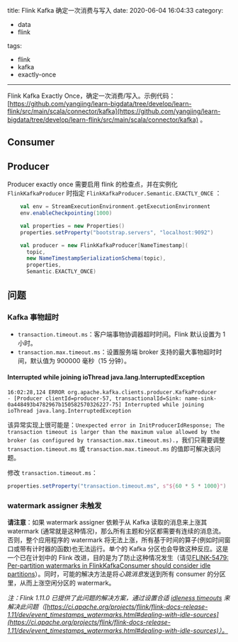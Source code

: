 title: Flink Kafka 确定一次消费与写入
date: 2020-06-04 16:04:33
category:

- data
- flink

tags:

- flink
- kafka
- exactly-once

---

Flink Kafka Exactly Once，确定一次消费/写入。示例代码：[https://github.com/yangjing/learn-bigdata/tree/develop/learn-flink/src/main/scala/connector/kafka](https://github.com/yangjing/learn-bigdata/tree/develop/learn-flink/src/main/scala/connector/kafka) 。

## Consumer

## Producer

Producer exactly once 需要启用 flink 的检查点，并在实例化 `FlinkKafkaProducer` 时指定 `FlinkKafkaProducer.Semantic.EXACTLY_ONCE` ：

```scala
    val env = StreamExecutionEnvironment.getExecutionEnvironment
    env.enableCheckpointing(1000)

    val properties = new Properties()
    properties.setProperty("bootstrap.servers", "localhost:9092")

    val producer = new FlinkKafkaProducer[NameTimestamp](
      topic,
      new NameTimestampSerializationSchema(topic),
      properties,
      Semantic.EXACTLY_ONCE)
```

## 问题

### Kafka 事物超时

- `transaction.timeout.ms`：客户端事物协调器超时时间。Flink 默认设置为 1 小时。
- `transaction.max.timeout.ms`：设置服务端 broker 支持的最大事物超时时间，默认值为 900000 毫秒（15 分钟）。

#### Interrupted while joining ioThread java.lang.InterruptedException

```
16:02:28,124 ERROR org.apache.kafka.clients.producer.KafkaProducer               - [Producer clientId=producer-57, transactionalId=Sink: name-sink-0a448493b4782967b150582570326227-75] Interrupted while joining ioThread java.lang.InterruptedException
```

该异常实现上很可能是：`Unexpected error in InitProducerIdResponse; The transaction timeout is larger than the maximum value allowed by the broker (as configured by transaction.max.timeout.ms).`，我们只需要调整 `transaction.timeout.ms` 或 `transaction.max.timeout.ms` 的值即可解决该问题。

修改 `transaction.timeout.ms`：

```scala
properties.setProperty("transaction.timeout.ms", s"${60 * 5 * 1000}")
```

### watermark assigner 未触发

**请注意**：如果 watermark assigner 依赖于从 Kafka 读取的消息来上涨其 watermark (通常就是这种情况)，那么所有主题和分区都需要有连续的消息流。否则，整个应用程序的 watermark 将无法上涨，所有基于时间的算子(例如时间窗口或带有计时器的函数)也无法运行。单个的 Kafka 分区也会导致这种反应。这是一个已在计划中的 Flink 改进，目的是为了防止这种情况发生（请见[FLINK-5479: Per-partition watermarks in FlinkKafkaConsumer should consider idle partitions](https://issues.apache.org/jira/browse/FLINK-5479)）。同时，可能的解决方法是将*心跳消息*发送到所有 consumer 的分区里，从而上涨空闲分区的 watermark。

_注：Flink 1.11.0 已提供了此问题的解决方案，通过设置合适 [idleness timeouts](https://ci.apache.org/projects/flink/flink-docs-release-1.11/dev/event_timestamps_watermarks.html#dealing-with-idle-sources) 来解决此问题（[https://ci.apache.org/projects/flink/flink-docs-release-1.11/dev/event_timestamps_watermarks.html#dealing-with-idle-sources](https://ci.apache.org/projects/flink/flink-docs-release-1.11/dev/event_timestamps_watermarks.html#dealing-with-idle-sources)）。_
